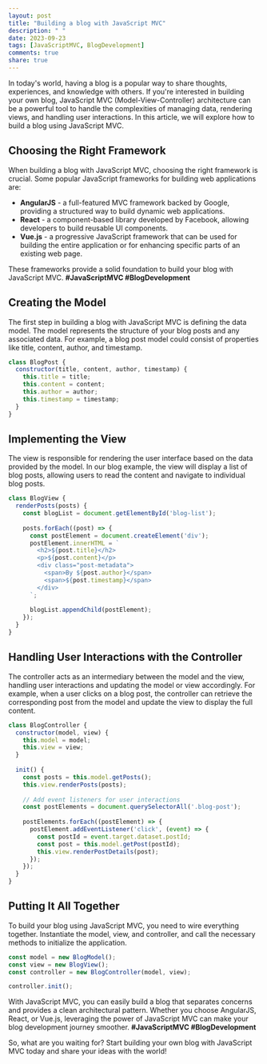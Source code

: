 ```yaml
---
layout: post
title: "Building a blog with JavaScript MVC"
description: " "
date: 2023-09-23
tags: [JavaScriptMVC, BlogDevelopment]
comments: true
share: true
---
```


In today's world, having a blog is a popular way to share thoughts, experiences, and knowledge with others. If you're interested in building your own blog, JavaScript MVC (Model-View-Controller) architecture can be a powerful tool to handle the complexities of managing data, rendering views, and handling user interactions. In this article, we will explore how to build a blog using JavaScript MVC.

## Choosing the Right Framework
When building a blog with JavaScript MVC, choosing the right framework is crucial. Some popular JavaScript frameworks for building web applications are:

- **AngularJS** - a full-featured MVC framework backed by Google, providing a structured way to build dynamic web applications.
- **React** - a component-based library developed by Facebook, allowing developers to build reusable UI components.
- **Vue.js** - a progressive JavaScript framework that can be used for building the entire application or for enhancing specific parts of an existing web page.

These frameworks provide a solid foundation to build your blog with JavaScript MVC. **#JavaScriptMVC #BlogDevelopment**

## Creating the Model
The first step in building a blog with JavaScript MVC is defining the data model. The model represents the structure of your blog posts and any associated data. For example, a blog post model could consist of properties like title, content, author, and timestamp.

```javascript
class BlogPost {
  constructor(title, content, author, timestamp) {
    this.title = title;
    this.content = content;
    this.author = author;
    this.timestamp = timestamp;
  }
}
```

## Implementing the View
The view is responsible for rendering the user interface based on the data provided by the model. In our blog example, the view will display a list of blog posts, allowing users to read the content and navigate to individual blog posts.

```javascript
class BlogView {
  renderPosts(posts) {
    const blogList = document.getElementById('blog-list');
    
    posts.forEach((post) => {
      const postElement = document.createElement('div');
      postElement.innerHTML = `
        <h2>${post.title}</h2>
        <p>${post.content}</p>
        <div class="post-metadata">
          <span>By ${post.author}</span>
          <span>${post.timestamp}</span>
        </div>
      `;
      
      blogList.appendChild(postElement);
    });
  }
}
```

## Handling User Interactions with the Controller
The controller acts as an intermediary between the model and the view, handling user interactions and updating the model or view accordingly. For example, when a user clicks on a blog post, the controller can retrieve the corresponding post from the model and update the view to display the full content.

```javascript
class BlogController {
  constructor(model, view) {
    this.model = model;
    this.view = view;
  }
  
  init() {
    const posts = this.model.getPosts();
    this.view.renderPosts(posts);
    
    // Add event listeners for user interactions
    const postElements = document.querySelectorAll('.blog-post');
    
    postElements.forEach((postElement) => {
      postElement.addEventListener('click', (event) => {
        const postId = event.target.dataset.postId;
        const post = this.model.getPost(postId);
        this.view.renderPostDetails(post);
      });
    });
  }
}
```

## Putting It All Together
To build your blog using JavaScript MVC, you need to wire everything together. Instantiate the model, view, and controller, and call the necessary methods to initialize the application.

```javascript
const model = new BlogModel();
const view = new BlogView();
const controller = new BlogController(model, view);

controller.init();
```

With JavaScript MVC, you can easily build a blog that separates concerns and provides a clean architectural pattern. Whether you choose AngularJS, React, or Vue.js, leveraging the power of JavaScript MVC can make your blog development journey smoother. **#JavaScriptMVC #BlogDevelopment**

So, what are you waiting for? Start building your own blog with JavaScript MVC today and share your ideas with the world!